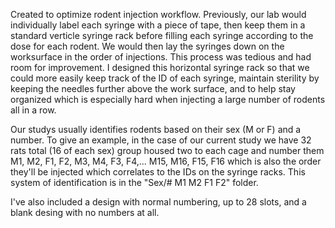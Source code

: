Created to optimize rodent injection workflow. Previously, our lab would individually label each syringe with a piece of tape, then keep them in a standard verticle syringe rack before filling each syringe according to the dose for each rodent. We would then lay the syringes down on the worksurface in the order of injections. This process was tedious and had room for improvement. I designed this horizontal syringe rack so that we could more easily keep track of the ID of each syringe, maintain sterility by keeping the needles further above the work surface, and to help stay organized which is especially hard when injecting a large number of rodents all in a row.

Our studys usually identifies rodents based on their sex (M or F) and a number. To give an example, in the case of our current study we have 32 rats total (16 of each sex) group housed two to each cage and number them M1, M2, F1, F2, M3, M4, F3, F4,... M15, M16, F15, F16 which is also the order they'll be injected which correlates to the IDs on the syringe racks. This system of identification is in the "Sex/# M1 M2 F1 F2" folder.

I've also included a design with normal numbering, up to 28 slots, and a blank desing with no numbers at all.

